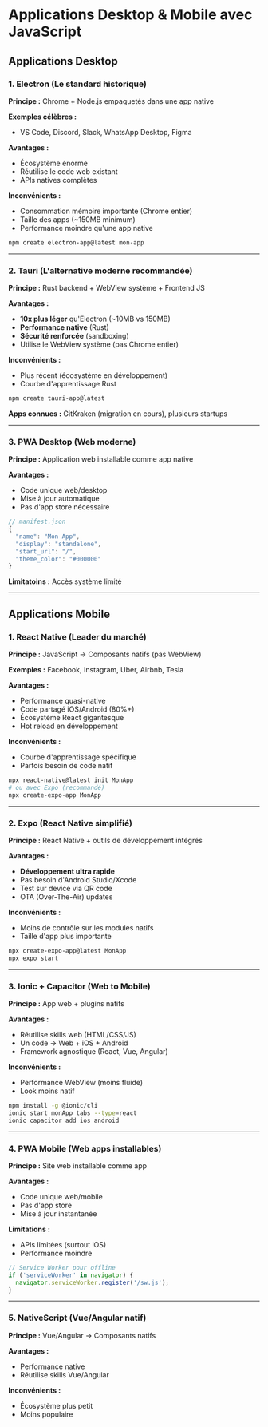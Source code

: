 # Applications Desktop & Mobile avec JavaScript

## Applications Desktop

### 1. Electron (Le standard historique)

**Principe :** Chrome + Node.js empaquetés dans une app native

**Exemples célèbres :**

- VS Code, Discord, Slack, WhatsApp Desktop, Figma

**Avantages :**

- Écosystème énorme
- Réutilise le code web existant
- APIs natives complètes

**Inconvénients :**

- Consommation mémoire importante (Chrome entier)
- Taille des apps (~150MB minimum)
- Performance moindre qu'une app native

```bash
npm create electron-app@latest mon-app
```

---

### 2. Tauri (L'alternative moderne recommandée)

**Principe :** Rust backend + WebView système + Frontend JS

**Avantages :**

- **10x plus léger** qu'Electron (~10MB vs 150MB)
- **Performance native** (Rust)
- **Sécurité renforcée** (sandboxing)
- Utilise le WebView système (pas Chrome entier)

**Inconvénients :**

- Plus récent (écosystème en développement)
- Courbe d'apprentissage Rust

```bash
npm create tauri-app@latest
```

**Apps connues :** GitKraken (migration en cours), plusieurs startups

---

### 3. PWA Desktop (Web moderne)

**Principe :** Application web installable comme app native

**Avantages :**

- Code unique web/desktop
- Mise à jour automatique
- Pas d'app store nécessaire

```javascript
// manifest.json
{
  "name": "Mon App",
  "display": "standalone",
  "start_url": "/",
  "theme_color": "#000000"
}
```

**Limitatoins :** Accès système limité

---

## Applications Mobile

### 1. React Native (Leader du marché)

**Principe :** JavaScript → Composants natifs (pas WebView)

**Exemples :** Facebook, Instagram, Uber, Airbnb, Tesla

**Avantages :**

- Performance quasi-native
- Code partagé iOS/Android (80%+)
- Écosystème React gigantesque
- Hot reload en développement

**Inconvénients :**

- Courbe d'apprentissage spécifique
- Parfois besoin de code natif

```bash
npx react-native@latest init MonApp
# ou avec Expo (recommandé)
npx create-expo-app MonApp
```

---

### 2. Expo (React Native simplifié)

**Principe :** React Native + outils de développement intégrés

**Avantages :**

- **Développement ultra rapide**
- Pas besoin d'Android Studio/Xcode
- Test sur device via QR code
- OTA (Over-The-Air) updates

**Inconvénients :**

- Moins de contrôle sur les modules natifs
- Taille d'app plus importante

```bash
npx create-expo-app@latest MonApp
npx expo start
```

---

### 3. Ionic + Capacitor (Web to Mobile)

**Principe :** App web + plugins natifs

**Avantages :**

- Réutilise skills web (HTML/CSS/JS)
- Un code → Web + iOS + Android
- Framework agnostique (React, Vue, Angular)

**Inconvénients :**

- Performance WebView (moins fluide)
- Look moins natif

```bash
npm install -g @ionic/cli
ionic start monApp tabs --type=react
ionic capacitor add ios android
```

---

### 4. PWA Mobile (Web apps installables)

**Principe :** Site web installable comme app

**Avantages :**

- Code unique web/mobile
- Pas d'app store
- Mise à jour instantanée

**Limitations :**

- APIs limitées (surtout iOS)
- Performance moindre

```javascript
// Service Worker pour offline
if ('serviceWorker' in navigator) {
  navigator.serviceWorker.register('/sw.js');
}
```

---

### 5. NativeScript (Vue/Angular natif)

**Principe :** Vue/Angular → Composants natifs

**Avantages :**

- Performance native
- Réutilise skills Vue/Angular

**Inconvénients :**

- Écosystème plus petit
- Moins populaire
